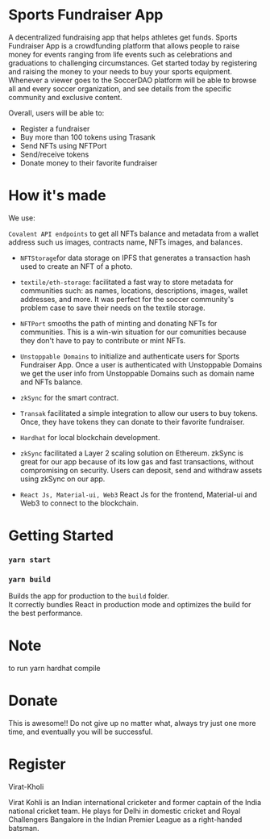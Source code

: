 # Sports Fundraiser App
A decentralized fundraising app that helps athletes get funds. Sports Fundraiser App is a crowdfunding platform that allows people to raise money for events ranging from life events such as celebrations and graduations to challenging circumstances.
Get started today by registering and raising the money to your needs to buy your sports equipment.
Whenever a viewer goes to the SoccerDAO platform will be able to browse all and every soccer organization, and see details from the specific community and exclusive content.

Overall, users will be able to:

- Register a fundraiser
- Buy more than 100 tokens using Trasank
- Send NFTs using NFTPort
- Send/receive tokens
- Donate money to their favorite fundraiser


# How it's made

We use:

`Covalent API endpoints` to get all NFTs balance and metadata from a wallet address such us images, contracts name, NFTs images, and balances.

- `NFTStorage`for data storage on IPFS that generates a transaction hash used to create an NFT of a photo.

- `textile/eth-storage`: facilitated a fast way to store metadata for communities such: as names, locations, descriptions, images, wallet addresses, and more. It was perfect for the soccer community's problem case to save their needs on the textile storage.

- `NFTPort` smooths the path of minting and donating NFTs for communities. This is a win-win situation for our comunities because they don't have to pay to contribute or mint NFTs.


- `Unstoppable Domains` to initialize and authenticate users for Sports Fundraiser App. Once a user is authenticated with Unstoppable Domains we get the user info from Unstoppable Domains such as domain name and NFTs balance.

- `zkSync` for the smart contract.

- `Transak` facilitated a simple integration to allow our users to buy tokens. Once, they have tokens they can donate to their favorite fundraiser.

- `Hardhat` for local blockchain development.

- `zkSync` facilitated a Layer 2 scaling solution on Ethereum.  zkSync is great for our app because of its low gas and fast transactions, without compromising on security. Users can deposit, send and withdraw assets using zkSync on our app.

- `React Js, Material-ui, Web3` React Js for the frontend, Material-ui and Web3 to connect to the blockchain.


# Getting Started

### `yarn start`

### `yarn build`

Builds the app for production to the `build` folder.\
It correctly bundles React in production mode and optimizes the build for the best performance.


# Note

to run
yarn hardhat compile

# Donate
This is awesome!! Do not give up no matter what, always try just one more time, and eventually you will be successful.

# Register
Virat-Kholi

Virat Kohli is an Indian international cricketer and former captain of the India national cricket team. He plays for Delhi in domestic cricket and Royal Challengers Bangalore in the Indian Premier League as a right-handed batsman.
